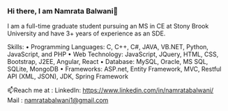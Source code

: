 ### Hi there, I am Namrata Balwani👋

I am a full-time graduate student pursuing an MS in CE at Stony Brook University and have 3+ years of experience as an SDE.

<!--**namratabalwani/namratabalwani** is a ✨ _special_ ✨ repository because its `README.md` (this file) appears on your GitHub profile.-->
Skills:
• Programming Languages: C, C++, C#, JAVA, VB.NET, Python, JavaScript, and PHP
• Web Technology: JavaScript, JQuery, HTML, CSS, Bootstrap, J2EE, Angular, React
• Database: MySQL, Oracle, MS SQL, SQLite, MongoDB
• Frameworks: ASP.net, Entity Framework, MVC, Restful API (XML, JSON), JDK, Spring Framework


📫Reach me at : 
LinkedIn: https://www.linkedin.com/in/namratabalwani/
Mail : namratabalwani1@gmail.com

